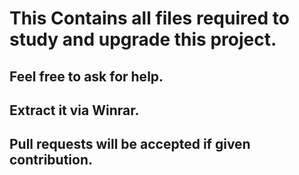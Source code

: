 # This Contains all files required to study and upgrade this project.
## Feel free to ask for help.
## Extract it via Winrar.
## Pull requests will be accepted if given contribution.

